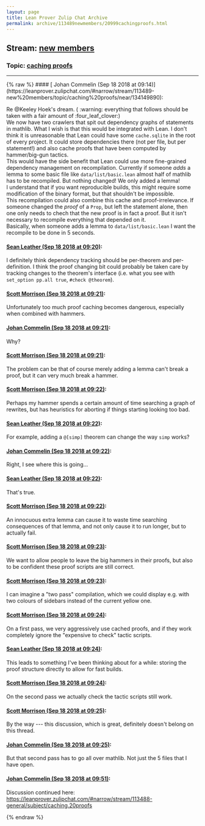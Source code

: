 ```yaml
---
layout: page
title: Lean Prover Zulip Chat Archive 
permalink: archive/113489newmembers/20999cachingproofs.html
---
```


## Stream: [new members](https://leanprover-community.github.io/archive/113489newmembers/index.html)
### Topic: [caching proofs](https://leanprover-community.github.io/archive/113489newmembers/20999cachingproofs.html)

---

<base href="https://leanprover.zulipchat.com">
{% raw %}
#### [ Johan Commelin (Sep 18 2018 at 09:14)](https://leanprover.zulipchat.com/#narrow/stream/113489-new%20members/topic/caching%20proofs/near/134149890):
<p>Re <span class="user-mention" data-user-id="110111">@Keeley Hoek</span>'s dream. ( <span class="emoji emoji-26a0" title="warning">:warning:</span> everything that follows should be taken with a fair amount of <span class="emoji emoji-1f340" title="four leaf clover">:four_leaf_clover:</span>)<br>
We now have two crawlers that spit out dependency graphs of statements in mathlib. What I wish is that this would be integrated with Lean. I don't think it is unreasonable that Lean could have some <code>cache.sqlite</code> in the root of every project. It could store dependencies there (not per file, but per statement!) and also cache proofs that have been computed by hammer/big-gun tactics.<br>
This would have the side benefit that Lean could use more fine-grained dependency management on recompilation. Currently if someone <em>adds</em> a lemma to some basic file like <code>data/list/basic.lean</code> almost half of mathlib has to be recompiled. But nothing changed! We only added a lemma!<br>
I understand that if you want reproducible builds, this might require some modification of the binary format, but that shouldn't be impossible.<br>
This recompilation could also combine this cache and proof-irrelevance. If someone changed the <em>proof</em> of a <code>Prop</code>, but left the statement alone, then one only needs to chech that the new proof is in fact a proof. But it isn't necessary to recompile everything that depended on it.<br>
Basically, when someone adds a lemma to <code>data/list/basic.lean</code> I want the recompile to be done in 5 seconds.</p>

#### [ Sean Leather (Sep 18 2018 at 09:20)](https://leanprover.zulipchat.com/#narrow/stream/113489-new%20members/topic/caching%20proofs/near/134150071):
<p>I definitely think dependency tracking should be per-theorem and per-definition. I think the proof changing bit could probably be taken care by tracking changes to the theorem's interface (i.e. what you see with <code>set_option pp.all true</code>, <code>#check @theorem</code>).</p>

#### [ Scott Morrison (Sep 18 2018 at 09:21)](https://leanprover.zulipchat.com/#narrow/stream/113489-new%20members/topic/caching%20proofs/near/134150093):
<p>Unfortunately too much proof caching becomes dangerous, especially when combined with hammers.</p>

#### [ Johan Commelin (Sep 18 2018 at 09:21)](https://leanprover.zulipchat.com/#narrow/stream/113489-new%20members/topic/caching%20proofs/near/134150095):
<p>Why?</p>

#### [ Scott Morrison (Sep 18 2018 at 09:21)](https://leanprover.zulipchat.com/#narrow/stream/113489-new%20members/topic/caching%20proofs/near/134150096):
<p>The problem can be that of course merely adding a lemma can't break a proof, but it can very much break a hammer.</p>

#### [ Scott Morrison (Sep 18 2018 at 09:22)](https://leanprover.zulipchat.com/#narrow/stream/113489-new%20members/topic/caching%20proofs/near/134150141):
<p>Perhaps my hammer spends a certain amount of time searching a graph of rewrites, but has heuristics for aborting if things starting looking too bad.</p>

#### [ Sean Leather (Sep 18 2018 at 09:22)](https://leanprover.zulipchat.com/#narrow/stream/113489-new%20members/topic/caching%20proofs/near/134150144):
<p>For example, adding a <code>@[simp]</code> theorem can change the way <code>simp</code> works?</p>

#### [ Johan Commelin (Sep 18 2018 at 09:22)](https://leanprover.zulipchat.com/#narrow/stream/113489-new%20members/topic/caching%20proofs/near/134150145):
<p>Right, I see where this is going...</p>

#### [ Sean Leather (Sep 18 2018 at 09:22)](https://leanprover.zulipchat.com/#narrow/stream/113489-new%20members/topic/caching%20proofs/near/134150148):
<p>That's true.</p>

#### [ Scott Morrison (Sep 18 2018 at 09:22)](https://leanprover.zulipchat.com/#narrow/stream/113489-new%20members/topic/caching%20proofs/near/134150153):
<p>An innocuous extra lemma can cause it to waste time searching consequences of that lemma, and not only cause it to run longer, but to actually fail.</p>

#### [ Scott Morrison (Sep 18 2018 at 09:23)](https://leanprover.zulipchat.com/#narrow/stream/113489-new%20members/topic/caching%20proofs/near/134150166):
<p>We want to allow people to leave the big hammers in their proofs, but also to be confident these proof scripts are still correct.</p>

#### [ Scott Morrison (Sep 18 2018 at 09:23)](https://leanprover.zulipchat.com/#narrow/stream/113489-new%20members/topic/caching%20proofs/near/134150170):
<p>I can imagine a "two pass" compilation, which we could display e.g. with two colours of sidebars instead of the current yellow one.</p>

#### [ Scott Morrison (Sep 18 2018 at 09:24)](https://leanprover.zulipchat.com/#narrow/stream/113489-new%20members/topic/caching%20proofs/near/134150213):
<p>On a first pass, we very aggressively use cached proofs, and if they work completely ignore the "expensive to check" tactic scripts.</p>

#### [ Sean Leather (Sep 18 2018 at 09:24)](https://leanprover.zulipchat.com/#narrow/stream/113489-new%20members/topic/caching%20proofs/near/134150214):
<p>This leads to something I've been thinking about for a while: storing the proof structure directly to allow for fast builds.</p>

#### [ Scott Morrison (Sep 18 2018 at 09:24)](https://leanprover.zulipchat.com/#narrow/stream/113489-new%20members/topic/caching%20proofs/near/134150216):
<p>On the second pass we actually check the tactic scripts still work.</p>

#### [ Scott Morrison (Sep 18 2018 at 09:25)](https://leanprover.zulipchat.com/#narrow/stream/113489-new%20members/topic/caching%20proofs/near/134150218):
<p>By the way --- this discussion, which is great, definitely doesn't belong on this thread.</p>

#### [ Johan Commelin (Sep 18 2018 at 09:25)](https://leanprover.zulipchat.com/#narrow/stream/113489-new%20members/topic/caching%20proofs/near/134150221):
<p>But that second pass has to go all over mathlib. Not just the 5 files that I have open.</p>

#### [ Johan Commelin (Sep 18 2018 at 09:51)](https://leanprover.zulipchat.com/#narrow/stream/113489-new%20members/topic/caching%20proofs/near/134151223):
<p>Discussion continued here: <a href="#narrow/stream/113488-general/subject/caching.20proofs" title="#narrow/stream/113488-general/subject/caching.20proofs">https://leanprover.zulipchat.com/#narrow/stream/113488-general/subject/caching.20proofs</a></p>


{% endraw %}

